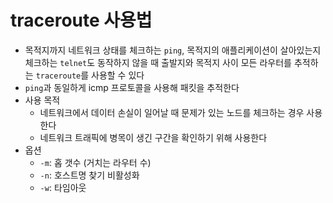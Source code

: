 # traceroute 사용법

- 목적지까지 네트워크 상태를 체크하는 `ping`, 목적지의 애플리케이션이 살아있는지 체크하는 `telnet`도 동작하지 않을 때 출발지와 목적지 사이 모든 라우터를 추적하는 `traceroute`를 사용할 수 있다
- `ping`과 동일하게 icmp 프로토콜을 사용해 패킷을 추적한다
- 사용 목적
    - 네트워크에서 데이터 손실이 일어날 때 문제가 있는 노드를 체크하는 경우 사용한다
    - 네트워크 트래픽에 병목이 생긴 구간을 확인하기 위해 사용한다
- 옵션
    - `-m`: 홉 갯수 (거치는 라우터 수)
    - `-n`: 호스트명 찾기 비활성화
    - `-w`: 타임아웃